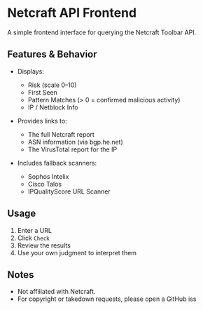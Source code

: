 # Netcraft API Frontend

A simple frontend interface for querying the Netcraft Toolbar API.


## Features & Behavior

- Displays:
  - Risk (scale 0–10)
  - First Seen
  - Pattern Matches (> 0 = confirmed malicious activity)
  - IP / Netblock Info

- Provides links to:
  - The full Netcraft report
  - ASN information (via bgp.he.net)
  - The VirusTotal report for the IP

- Includes fallback scanners:
  - Sophos Intelix
  - Cisco Talos
  - IPQualityScore URL Scanner


## Usage

1. Enter a URL  
2. Click `Check`  
3. Review the results  
4. Use your own judgment to interpret them


## Notes

- Not affiliated with Netcraft.  
- For copyright or takedown requests, please open a GitHub iss
